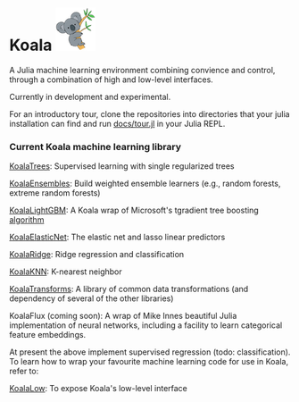 # Koala ![](logo.png) 

A Julia machine learning environment combining convience and control,
through a combination of high and low-level interfaces. 

Currently in development and experimental.

For an introductory tour, clone the repositories into directories that your
julia installation can find and run [docs/tour.jl](docs/tour.jl) in your
Julia REPL.

### Current Koala machine learning library

[KoalaTrees](https://github.com/ablaom/KoalaTrees.jl): Supervised learning with single regularized trees 

[KoalaEnsembles](https://github.com/ablaom/KoalaEnsembles.jl): Build weighted ensemble learners (e.g., random forests, extreme random forests)

[KoalaLightGBM](https://github.com/ablaom/KoalaLightGBM.jl): A Koala wrap of Microsoft's tgradient tree boosting [algorithm](https://github.com/Microsoft/LightGBM)

[KoalaElasticNet](https://github.com/ablaom/KoalaElasticNet.jl): The elastic net and lasso linear predictors

[KoalaRidge](https://github.com/ablaom/KoalaRidge.jl): Ridge regression and classification

[KoalaKNN](https://github.com/ablaom/KoalaKNN.jl): K-nearest neighbor 

[KoalaTransforms](https://github.com/ablaom/KoalaTransforms.jl): A library of common data transformations (and dependency of several of the other libraries)

KoalaFlux (coming soon): A wrap of Mike Innes beautiful Julia
implementation of neural networks, including a facility to learn
categorical feature embeddings.

At present the above implement supervised regression (todo:
classification). To learn how to wrap your favourite machine learning
code for use in Koala, refer to:

[KoalaLow](https://github.com/ablaom/KoalaLow.jl): To expose Koala's low-level interface

